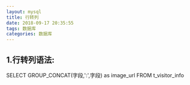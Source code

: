 ```yaml
---
layout: mysql
title: 行转列
date: 2018-09-17 20:35:55
tags: 数据库
categories: 数据库
---
```



## 1.行转列语法:
>
SELECT GROUP_CONCAT(字段,':',字段) as image_url FROM t_visitor_info 




